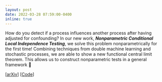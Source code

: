 ```yaml
---
layout: post
date: 2022-03-28 07:59:00-0400
inline: true
---
```


How do you detect if a process influences another process after having adjusted for confounding? In our new work, __*Nonparametric Conditional Local Independence Testing*__, we solve this problem nonparametrically for the first time! Combining techniques from double machine learning and stochastic processes, we are able to show a new functional central limit theorem. This allows us to construct nonparametric tests in a general framework :muscle:

[[arXiv](https://arxiv.org/abs/2203.13559)]
[[Code](https://github.com/AlexanderChristgau/nonparametric-cli-test)]